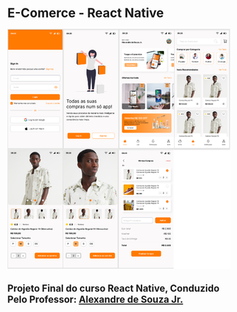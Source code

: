 # E-Comerce -  React Native 

![mockup](assets/mockup.png)

## Projeto Final do curso React Native, Conduzido Pelo Professor: [Alexandre de Souza Jr.](https://github.com/alexandresjunior)